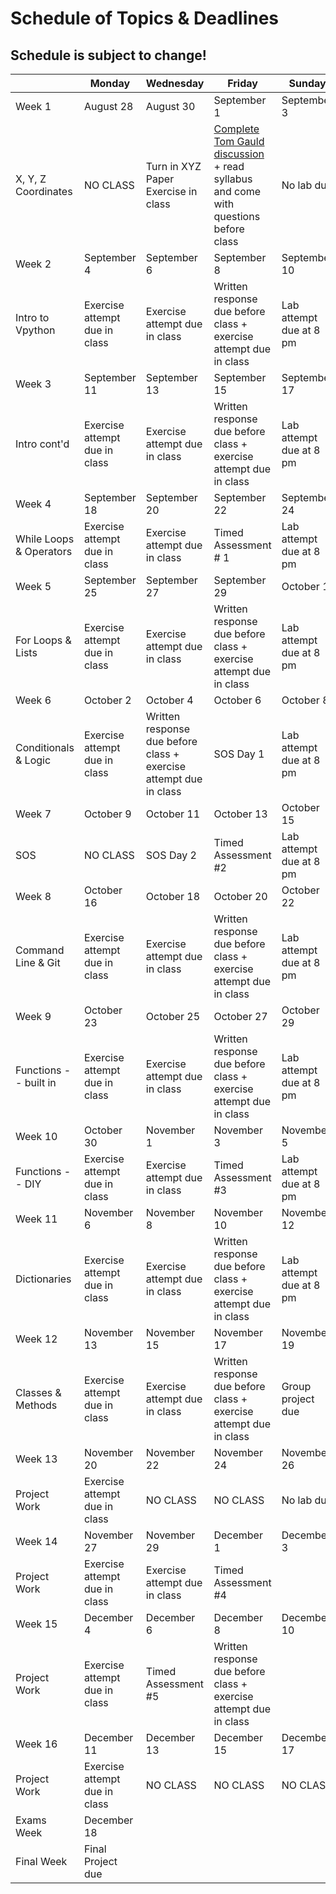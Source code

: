 # Schedule of Topics & Deadlines

## Schedule is subject to change! 

| | Monday | Wednesday | Friday | Sunday |
| ---| ---| ---| ---| ---|
| Week 1 | August 28 | August 30 | September 1 | September 3 |
| X, Y, Z Coordinates | NO CLASS | Turn in XYZ Paper Exercise in class | [Complete Tom Gauld discussion](https://classroom.github.com/a/-_nofINr) + read syllabus and come with questions before class | No lab due |
| Week 2 | September 4 | September 6 | September 8 | September 10 |
| Intro to Vpython | Exercise attempt due in class | Exercise attempt due in class | Written response due before class + exercise attempt due in class | Lab attempt due at 8 pm |
| Week 3 | September 11 | September 13 | September 15 | September 17 |
| Intro cont'd | Exercise attempt due in class | Exercise attempt due in class | Written response due before class + exercise attempt due in class | Lab attempt due at 8 pm |
| Week 4 | September 18 | September 20 | September 22 | September 24 |
| While Loops & Operators | Exercise attempt due in class | Exercise attempt due in class | Timed Assessment # 1 | Lab attempt due at 8 pm |
| Week 5 | September 25 | September 27 | September 29 | October 1 |
| For Loops & Lists | Exercise attempt due in class | Exercise attempt due in class | Written response due before class + exercise attempt due in class | Lab attempt due at 8 pm |
| Week 6 | October 2 | October 4 | October 6 | October 8 |
| Conditionals & Logic | Exercise attempt due in class | Written response due before class + exercise attempt due in class | SOS Day 1 | Lab attempt due at 8 pm |
| Week 7 | October 9 | October 11 | October 13 | October 15 |
| SOS | NO CLASS | SOS Day 2 | Timed Assessment #2 | Lab attempt due at 8 pm |
| Week 8 | October 16 | October 18 | October 20 | October 22 |
| Command Line & Git | Exercise attempt due in class | Exercise attempt due in class | Written response due before class + exercise attempt due in class | Lab attempt due at 8 pm |
| Week 9 | October 23 | October 25 | October 27 | October 29 |
| Functions -- built in | Exercise attempt due in class | Exercise attempt due in class | Written response due before class + exercise attempt due in class | Lab attempt due at 8 pm |
| Week 10 | October 30 | November 1 | November 3 | November 5 |
| Functions -- DIY | Exercise attempt due in class | Exercise attempt due in class | Timed Assessment #3 | Lab attempt due at 8 pm |
| Week 11 | November 6 | November 8 | November 10 | November 12 |
| Dictionaries | Exercise attempt due in class | Exercise attempt due in class | Written response due before class + exercise attempt due in class | Lab attempt due at 8 pm |
| Week 12 | November 13 | November 15 | November 17 | November 19 |
| Classes & Methods | Exercise attempt due in class | Exercise attempt due in class | Written response due before class + exercise attempt due in class | Group project due |
| Week 13 | November 20 | November 22 | November 24 | November 26 |
| Project Work | Exercise attempt due in class | NO CLASS | NO CLASS | No lab due |
| Week 14 | November 27 | November 29 | December 1 | December 3 |
| Project Work | Exercise attempt due in class | Exercise attempt due in class | Timed Assessment #4 | |
| Week 15 | December 4 | December 6 | December 8 | December 10 |
| Project Work | Exercise attempt due in class | Timed Assessment #5 | Written response due before class + exercise attempt due in class | |
| Week 16 | December 11 | December 13 | December 15 | December 17 |
| Project Work | Exercise attempt due in class | NO CLASS | NO CLASS | NO CLASS |
| Exams Week | December 18 | | | |
| Final Week | Final Project due | | | |
